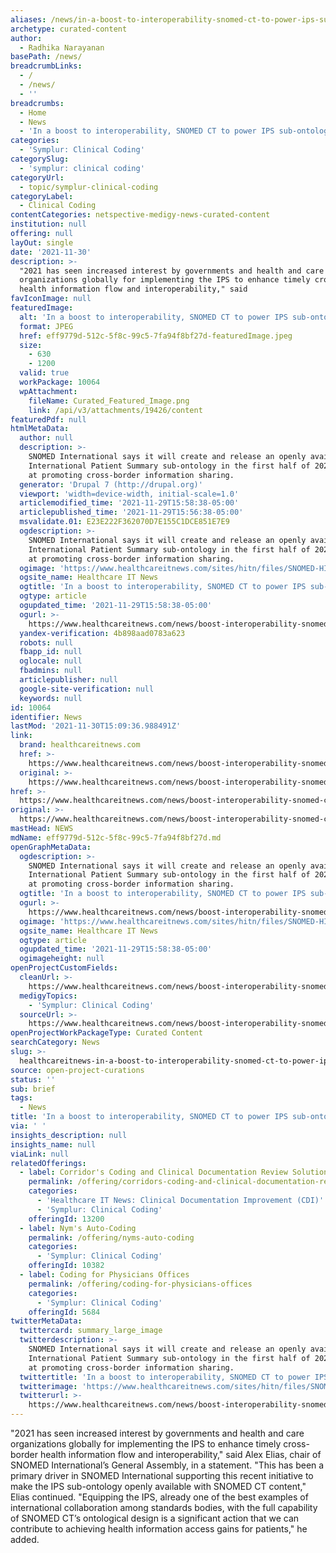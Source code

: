```yaml
---
aliases: /news/in-a-boost-to-interoperability-snomed-ct-to-power-ips-sub-ontology
archetype: curated-content
author:
  - Radhika Narayanan
basePath: /news/
breadcrumbLinks:
  - /
  - /news/
  - ''
breadcrumbs:
  - Home
  - News
  - 'In a boost to interoperability, SNOMED CT to power IPS sub-ontology'
categories:
  - 'Symplur: Clinical Coding'
categorySlug:
  - 'symplur: clinical coding'
categoryUrl:
  - topic/symplur-clinical-coding
categoryLabel:
  - Clinical Coding
contentCategories: netspective-medigy-news-curated-content
institution: null
offering: null
layOut: single
date: '2021-11-30'
description: >-
  "2021 has seen increased interest by governments and health and care
  organizations globally for implementing the IPS to enhance timely cross-border
  health information flow and interoperability," said 
favIconImage: null
featuredImage:
  alt: 'In a boost to interoperability, SNOMED CT to power IPS sub-ontology'
  format: JPEG
  href: eff9779d-512c-5f8c-99c5-7fa94f8bf27d-featuredImage.jpeg
  size:
    - 630
    - 1200
  valid: true
  workPackage: 10064
  wpAttachment:
    fileName: Curated_Featured_Image.png
    link: /api/v3/attachments/19426/content
featuredPdf: null
htmlMetaData:
  author: null
  description: >-
    SNOMED International says it will create and release an openly available
    International Patient Summary sub-ontology in the first half of 2022, aimed
    at promoting cross-border information sharing.
  generator: 'Drupal 7 (http://drupal.org)'
  viewport: 'width=device-width, initial-scale=1.0'
  articlemodified_time: '2021-11-29T15:58:38-05:00'
  articlepublished_time: '2021-11-29T15:56:38-05:00'
  msvalidate.01: E23E222F362070D7E155C1DCE851E7E9
  ogdescription: >-
    SNOMED International says it will create and release an openly available
    International Patient Summary sub-ontology in the first half of 2022, aimed
    at promoting cross-border information sharing.
  ogimage: 'https://www.healthcareitnews.com/sites/hitn/files/SNOMED-HITN.png'
  ogsite_name: Healthcare IT News
  ogtitle: 'In a boost to interoperability, SNOMED CT to power IPS sub-ontology'
  ogtype: article
  ogupdated_time: '2021-11-29T15:58:38-05:00'
  ogurl: >-
    https://www.healthcareitnews.com/news/boost-interoperability-snomed-ct-power-ips-sub-ontology
  yandex-verification: 4b898aad0783a623
  robots: null
  fbapp_id: null
  oglocale: null
  fbadmins: null
  articlepublisher: null
  google-site-verification: null
  keywords: null
id: 10064
identifier: News
lastMod: '2021-11-30T15:09:36.988491Z'
link:
  brand: healthcareitnews.com
  href: >-
    https://www.healthcareitnews.com/news/boost-interoperability-snomed-ct-power-ips-sub-ontology
  original: >-
    https://www.healthcareitnews.com/news/boost-interoperability-snomed-ct-power-ips-sub-ontology
href: >-
  https://www.healthcareitnews.com/news/boost-interoperability-snomed-ct-power-ips-sub-ontology
original: >-
  https://www.healthcareitnews.com/news/boost-interoperability-snomed-ct-power-ips-sub-ontology
mastHead: NEWS
mdName: eff9779d-512c-5f8c-99c5-7fa94f8bf27d.md
openGraphMetaData:
  ogdescription: >-
    SNOMED International says it will create and release an openly available
    International Patient Summary sub-ontology in the first half of 2022, aimed
    at promoting cross-border information sharing.
  ogtitle: 'In a boost to interoperability, SNOMED CT to power IPS sub-ontology'
  ogurl: >-
    https://www.healthcareitnews.com/news/boost-interoperability-snomed-ct-power-ips-sub-ontology
  ogimage: 'https://www.healthcareitnews.com/sites/hitn/files/SNOMED-HITN.png'
  ogsite_name: Healthcare IT News
  ogtype: article
  ogupdated_time: '2021-11-29T15:58:38-05:00'
  ogimageheight: null
openProjectCustomFields:
  cleanUrl: >-
    https://www.healthcareitnews.com/news/boost-interoperability-snomed-ct-power-ips-sub-ontology
  medigyTopics:
    - 'Symplur: Clinical Coding'
  sourceUrl: >-
    https://www.healthcareitnews.com/news/boost-interoperability-snomed-ct-power-ips-sub-ontology
openProjectWorkPackageType: Curated Content
searchCategory: News
slug: >-
  healthcareitnews-in-a-boost-to-interoperability-snomed-ct-to-power-ips-sub-ontology
source: open-project-curations
status: ''
sub: brief
tags:
  - News
title: 'In a boost to interoperability, SNOMED CT to power IPS sub-ontology'
via: ' '
insights_description: null
insights_name: null
viaLink: null
relatedOfferings:
  - label: Corridor's Coding and Clinical Documentation Review Solutions
    permalink: /offering/corridors-coding-and-clinical-documentation-review-solutions
    categories:
      - 'Healthcare IT News: Clinical Documentation Improvement (CDI)'
      - 'Symplur: Clinical Coding'
    offeringId: 13200
  - label: Nym's Auto-Coding
    permalink: /offering/nyms-auto-coding
    categories:
      - 'Symplur: Clinical Coding'
    offeringId: 10382
  - label: Coding for Physicians Offices
    permalink: /offering/coding-for-physicians-offices
    categories:
      - 'Symplur: Clinical Coding'
    offeringId: 5684
twitterMetaData:
  twittercard: summary_large_image
  twitterdescription: >-
    SNOMED International says it will create and release an openly available
    International Patient Summary sub-ontology in the first half of 2022, aimed
    at promoting cross-border information sharing.
  twittertitle: 'In a boost to interoperability, SNOMED CT to power IPS sub-ontology'
  twitterimage: 'https://www.healthcareitnews.com/sites/hitn/files/SNOMED-HITN.png'
  twitterurl: >-
    https://www.healthcareitnews.com/news/boost-interoperability-snomed-ct-power-ips-sub-ontology
---
```

<p>"2021 has seen increased interest by governments and health and care organizations globally for implementing the IPS to enhance timely cross-border health information flow and interoperability," said Alex Elias, chair of SNOMED International’s General Assembly, in a statement.
"This has been a primary driver in SNOMED International supporting this recent initiative to make the IPS sub-ontology openly available with SNOMED CT content," Elias continued.
"Equipping the IPS, already one of the best examples of international collaboration among standards bodies, with the full capability of SNOMED CT’s ontological design is a significant action that we can contribute to achieving health information access gains for patients," he added.</p>
